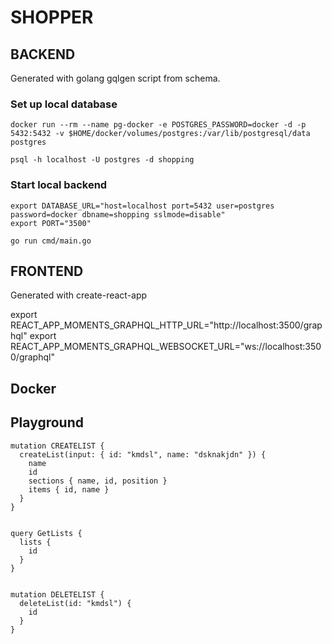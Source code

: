# SHOPPER

## BACKEND

Generated with golang gqlgen script from schema.

### Set up local database

    docker run --rm --name pg-docker -e POSTGRES_PASSWORD=docker -d -p 5432:5432 -v $HOME/docker/volumes/postgres:/var/lib/postgresql/data postgres

    psql -h localhost -U postgres -d shopping

### Start local backend

    export DATABASE_URL="host=localhost port=5432 user=postgres password=docker dbname=shopping sslmode=disable"
    export PORT="3500"

    go run cmd/main.go

## FRONTEND

Generated with create-react-app

export REACT_APP_MOMENTS_GRAPHQL_HTTP_URL="http://localhost:3500/graphql"
export REACT_APP_MOMENTS_GRAPHQL_WEBSOCKET_URL="ws://localhost:3500/graphql"

## Docker

## Playground

    mutation CREATELIST {
      createList(input: { id: "kmdsl", name: "dsknakjdn" }) {
        name
        id
        sections { name, id, position }
        items { id, name }
      }
    }


    query GetLists {
      lists {
        id
      }
    }


    mutation DELETELIST {
      deleteList(id: "kmdsl") {
        id
      }
    }
